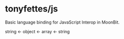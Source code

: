 # tonyfettes/js

Basic language binding for JavaScript Interop in MoonBit.

string <- object <- array <- string
